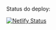 Status do deploy:

[![Netlify Status](https://api.netlify.com/api/v1/badges/8b9a4ec4-bdf6-4b66-8be9-29bc52747872/deploy-status)](https://app.netlify.com/sites/rotageek/deploys)
